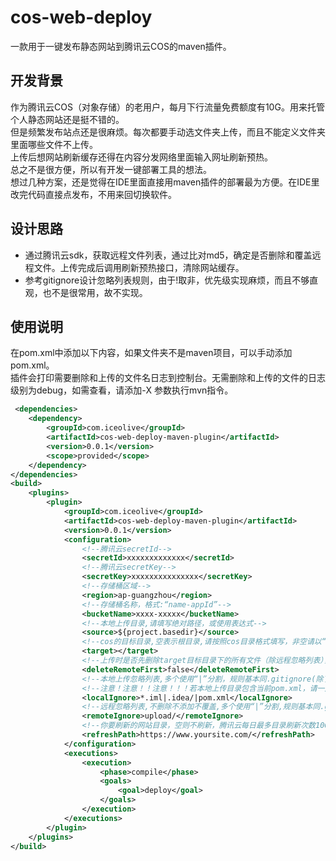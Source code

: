 # cos-web-deploy
一款用于一键发布静态网站到腾讯云COS的maven插件。
## 开发背景
作为腾讯云COS（对象存储）的老用户，每月下行流量免费额度有10G。用来托管个人静态网站还是挺不错的。  
但是频繁发布站点还是很麻烦。每次都要手动选文件夹上传，而且不能定义文件夹里面哪些文件不上传。  
上传后想网站刷新缓存还得在内容分发网络里面输入网址刷新预热。  
总之不是很方便，所以有开发一键部署工具的想法。  
想过几种方案，还是觉得在IDE里面直接用maven插件的部署最为方便。在IDE里改完代码直接点发布，不用来回切换软件。
## 设计思路
- 通过腾讯云sdk，获取远程文件列表，通过比对md5，确定是否删除和覆盖远程文件。上传完成后调用刷新预热接口，清除网站缓存。  
- 参考gitignore设计忽略列表规则，由于!取非，优先级实现麻烦，而且不够直观，也不是很常用，故不实现。
## 使用说明
在pom.xml中添加以下内容，如果文件夹不是maven项目，可以手动添加pom.xml。  
插件会打印需要删除和上传的文件名日志到控制台。无需删除和上传的文件的日志级别为debug，如需查看，请添加-X 参数执行mvn指令。
```xml
 <dependencies>
    <dependency>
        <groupId>com.iceolive</groupId>
        <artifactId>cos-web-deploy-maven-plugin</artifactId>
        <version>0.0.1</version>
        <scope>provided</scope>
    </dependency>
</dependencies>
<build>
    <plugins>
        <plugin>
            <groupId>com.iceolive</groupId>
            <artifactId>cos-web-deploy-maven-plugin</artifactId>
            <version>0.0.1</version>
            <configuration>  
                <!--腾讯云secretId-->
                <secretId>xxxxxxxxxxxxx</secretId>
                <!--腾讯云secretKey-->
                <secretKey>xxxxxxxxxxxxxxx</secretKey>      
                <!--存储桶区域-->              
                <region>ap-guangzhou</region>
                <!--存储桶名称，格式:“name-appId”-->
                <bucketName>xxxx-xxxxx</bucketName>
                <!--本地上传目录,请填写绝对路径，或使用表达式-->
                <source>${project.basedir}</source>
                <!--cos的目标目录,空表示根目录,请按照cos目录格式填写，非空请以“/”结尾-->
                <target></target>
                <!--上传时是否先删除target目标目录下的所有文件（除远程忽略列表），格式:true/false-->
                <deleteRemoteFirst>false</deleteRemoteFirst>                   
                <!--本地上传忽略列表,多个使用“|”分割，规则基本同.gitignore(除了不支持!取非),实际本地忽略由localIgnore + remoteIgnore决定。支持通配符*-->
                <!--注意！注意！！注意！！！若本地上传目录包含当前pom.xml，请一定要配置忽略当前pom.xml，避免腾讯云密钥泄露。-->
                <localIgnore>*.iml|.idea/|pom.xml</localIgnore>
                <!--远程忽略列表,不删除不添加不覆盖,多个使用“|”分割,规则基本同.gitignore(除了不支持!取非)-->
                <remoteIgnore>upload/</remoteIgnore>
                <!--你要刷新的网站目录，空则不刷新，腾讯云每日最多目录刷新次数100次-->
                <refreshPath>https://www.yoursite.com/</refreshPath>        
            </configuration>
            <executions>
                <execution>
                    <phase>compile</phase>
                    <goals>
                        <goal>deploy</goal>
                    </goals>
                </execution>
            </executions>
        </plugin>
    </plugins>
</build>
```
